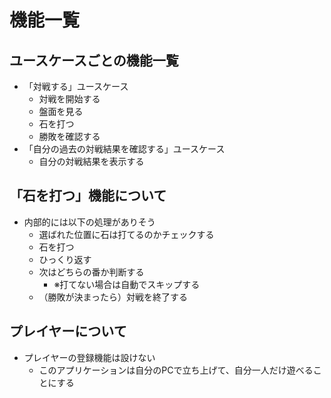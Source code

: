 # 機能一覧

## ユースケースごとの機能一覧

- 「対戦する」ユースケース
    - 対戦を開始する
    - 盤面を見る
    - 石を打つ
    - 勝敗を確認する
- 「自分の過去の対戦結果を確認する」ユースケース
    - 自分の対戦結果を表示する

## 「石を打つ」機能について

- 内部的には以下の処理がありそう
    - 選ばれた位置に石は打てるのかチェックする
    - 石を打つ
    - ひっくり返す
    - 次はどちらの番か判断する
        - ※打てない場合は自動でスキップする
    - （勝敗が決まったら）対戦を終了する

## プレイヤーについて
- プレイヤーの登録機能は設けない
    - このアプリケーションは自分のPCで立ち上げて、自分一人だけ遊べることにする
